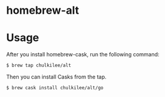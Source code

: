 # homebrew-alt

# Usage

After you install homebrew-cask, run the following command:

```sh
$ brew tap chulkilee/alt
```

Then you can install Casks from the tap.

```sh
$ brew cask install chulkilee/alt/go
```

